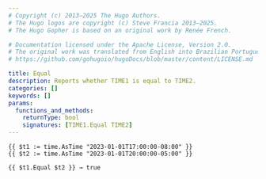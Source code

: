 ```yaml
---
# Copyright (c) 2013–2025 The Hugo Authors.
# The Hugo logos are copyright (c) Steve Francia 2013–2025.
# The Hugo Gopher is based on an original work by Renée French.

# Documentation licensed under the Apache License, Version 2.0.
# The original work was translated from English into Brazilian Portuguese.
# https://github.com/gohugoio/hugoDocs/blob/master/content/LICENSE.md

title: Equal
description: Reports whether TIME1 is equal to TIME2.
categories: []
keywords: []
params:
  functions_and_methods:
    returnType: bool
    signatures: [TIME1.Equal TIME2]
---
```


```go-html-template
{{ $t1 := time.AsTime "2023-01-01T17:00:00-08:00" }}
{{ $t2 := time.AsTime "2023-01-01T20:00:00-05:00" }}

{{ $t1.Equal $t2 }} → true
```
